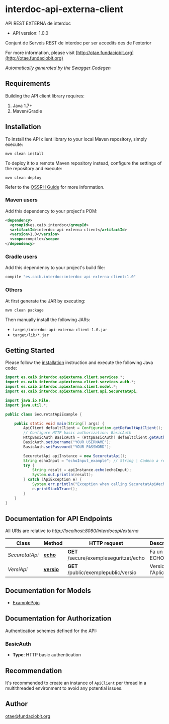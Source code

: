 # interdoc-api-externa-client

API REST EXTERNA de interdoc
- API version: 1.0.0

Conjunt de Serveis REST de interdoc per ser accedits des de l'exterior

  For more information, please visit [http://otae.fundaciobit.org](http://otae.fundaciobit.org)

*Automatically generated by the [Swagger Codegen](https://github.com/swagger-api/swagger-codegen)*


## Requirements

Building the API client library requires:
1. Java 1.7+
2. Maven/Gradle

## Installation

To install the API client library to your local Maven repository, simply execute:

```shell
mvn clean install
```

To deploy it to a remote Maven repository instead, configure the settings of the repository and execute:

```shell
mvn clean deploy
```

Refer to the [OSSRH Guide](http://central.sonatype.org/pages/ossrh-guide.html) for more information.

### Maven users

Add this dependency to your project's POM:

```xml
<dependency>
  <groupId>es.caib.interdoc</groupId>
  <artifactId>interdoc-api-externa-client</artifactId>
  <version>1.0</version>
  <scope>compile</scope>
</dependency>
```

### Gradle users

Add this dependency to your project's build file:

```groovy
compile "es.caib.interdoc:interdoc-api-externa-client:1.0"
```

### Others

At first generate the JAR by executing:

```shell
mvn clean package
```

Then manually install the following JARs:

* `target/interdoc-api-externa-client-1.0.jar`
* `target/lib/*.jar`

## Getting Started

Please follow the [installation](#installation) instruction and execute the following Java code:

```java
import es.caib.interdoc.apiexterna.client.services.*;
import es.caib.interdoc.apiexterna.client.services.auth.*;
import es.caib.interdoc.apiexterna.client.model.*;
import es.caib.interdoc.apiexterna.client.api.SecuretatApi;

import java.io.File;
import java.util.*;

public class SecuretatApiExample {

    public static void main(String[] args) {
        ApiClient defaultClient = Configuration.getDefaultApiClient();
        // Configure HTTP basic authorization: BasicAuth
        HttpBasicAuth BasicAuth = (HttpBasicAuth) defaultClient.getAuthentication("BasicAuth");
        BasicAuth.setUsername("YOUR USERNAME");
        BasicAuth.setPassword("YOUR PASSWORD");

        SecuretatApi apiInstance = new SecuretatApi();
        String echoInput = "echoInput_example"; // String | Cadena a retornar
        try {
            String result = apiInstance.echo(echoInput);
            System.out.println(result);
        } catch (ApiException e) {
            System.err.println("Exception when calling SecuretatApi#echo");
            e.printStackTrace();
        }
    }
}
```

## Documentation for API Endpoints

All URIs are relative to *http://localhost:8080/interdocapi/externa*

Class | Method | HTTP request | Description
------------ | ------------- | ------------- | -------------
*SecuretatApi* | [**echo**](docs/SecuretatApi.md#echo) | **GET** /secure/exempleseguritzat/echo | Fa un ECHO
*VersiApi* | [**versio**](docs/VersiApi.md#versio) | **GET** /public/exemplepublic/versio | Versio de l&#x27;Aplicació

## Documentation for Models

 - [ExamplePojo](docs/ExamplePojo.md)

## Documentation for Authorization

Authentication schemes defined for the API:
### BasicAuth

- **Type**: HTTP basic authentication


## Recommendation

It's recommended to create an instance of `ApiClient` per thread in a multithreaded environment to avoid any potential issues.

## Author

otae@fundaciobit.org
